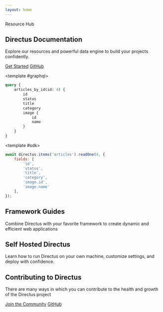 ```yaml
---
layout: home
---
```


<script setup>
  import Footer from "./.vitepress/components/home/Footer.vue"
  import SelfHosting from "./.vitepress/components/home/SelfHosting.vue"
  import Article from "./.vitepress/components/home/Article.vue"
  import Github from "./.vitepress/components/home/icons/Github.vue"
  import Divider from "./.vitepress/components/Divider.vue"
  import SnippetToggler from "./.vitepress/components/SnippetToggler.vue"
  import Pattern from "./.vitepress/components/Pattern.vue"
  import { data as articles } from "./index.data.js"
</script>

<section class="hero padding-box">
  <div class="section-container section-padding--hero flex">
    <div class="hero-content">
      <p class="hero-badge">Resource Hub</p>
      <h1 class="m-20 ">Directus Documentation</h1>
      <p class="m-20">
       Explore our resources and powerful data engine to build your projects confidently.
      </p>
      <div class="hero-buttons">
        <a class="primary-btn" href="/getting-started/quickstart">Get Started</a>
        <a class="secondary-btn inline-flex"
        href="https://github.com/directus/directus/" target="_blank">GitHub<Github style="margin-left: 6px;"/></a
        >
      </div>
    </div>
    <div class="hero-toggler">

<SnippetToggler :choices="['REST', 'GraphQL', 'SDK']" label="API">
<template #rest>

```js
GET /items/products/4?
	fields[]=id,status,title,category,image.id,image.name
```

</template>

<template #graphql>

```graphql
query {
	articles_by_id(id: 4) {
		id
		status
		title
		category
		image {
			id
			name
		}
	}
}
```

</template>

<template #sdk>

<!-- prettier-ignore -->
```js
await directus.items('articles').readOne(4, {
	fields: [
		'id',
		'status',
		'title',
		'category',
		'image.id',
		'image.name'
	],
});
```

</template>
</SnippetToggler>
  </div>
  <div class="hero-pattern">
    <Pattern />
  </div>

</div>
</section>

<div class="padding-box">
	<section class="section-container section-padding--lg">
	<Tabs class="white-bg" :tabs="['Developer Reference', 'User Guide']">
		<template #developer-reference>
		<Card
			title="Database APIs"
			text="Use our dynamic REST and GraphQL APIs to access and efficiently manage your data."
			url="/reference/introduction"
			icon="api"
			/>
		<Card
			title="Data Model"
			text="Structure and organize items in your collection, while also establishing relationships between them."
			url="/app/data-model"
			icon="database"
			/>
			<Card
			title="Authentication"
			text="Use our powerful and simple authentication features in your own applications."
			url="/reference/authentication"
			icon="lock"
			/>
			<Card
			title="Extensions"
			text="Build, modify or expand any feature needed for your project with our flexible extensions."
			url="/extensions/introduction"
			icon="extension"
			/>
			<Card
			title="Realtime"
			text="Access real-time data in your project with WebSockets, backed by your database."
			url="/guides/real-time/getting-started/"
			icon="bolt"
			/>
			<Card
			title="Flows"
			text="Create custom, event-driven data processing and task automation workflows."
			url="/app/flows"
			icon="flowsheet"
			/>
		</template>
		<template #user-guide>
			<Card
			title="Content Module"
			text="Empower your entire team to interact with and manage items in your collection."
			url="/user-guide/content-module/content"
			icon="deployed_code"
			/>
			<Card
			title="User Management"
			text="Learn about adding users, granular roles, and access permissions to your projects."
			url="/user-guide/user-management/users-roles-permissions"
			icon="group"
			/>
			<Card
			title="File Storage"
			text="Store and retrieve files, use storage adapters, and learn about media transformations."
			url="/user-guide/file-library/files"
			icon="folder_copy"
			/>
			<Card
			title="Insights Dashboard"
			text="Build custom analytics dashboards directly from your data to gain meaningful business insights. "
			url="/user-guide/insights/dashboards"
			icon="insights"
			/>
			<Card
			title="Translation"
			text="Easily manage multilingual content, making your projects accessible and user-friendly for a global audience."
			url="/user-guide/content-module/translation-strings"
			icon="g_translate"
			/>
			<Card
			title="Directus Cloud"
			text="Explore key aspects of Directus Cloud including the dashboard, projects, and members."
			url="/user-guide/cloud/overview"
			icon="cloud"
			/>
		</template>
	</Tabs>
	</section>
</div>

<section class="gray-bg padding-box">
  <div class="section-container section-padding--md">
    <div class="header centered-text vp-doc">
      <h2>Framework Guides</h2>
      <p class="m-20 text-muted">
   Combine Directus with your favorite framework to create dynamic and efficient web applications
      </p>
    </div>
    <div class="grid-3">
      <Article title="Build a Static Website with Nuxt.js" tag="Nuxt.js" desc="Learn how to build a website using Directus as a CMS and Nuxt 3." img="/assets/nuxt-guide.png" url='/guides/headless-cms/build-static-website/nuxt-3' />
      <Article title="Set up Live Preview in a Next.js project" tag="Next.js" desc="By adding a preview URL, you can instantly see live changes made to your collection." img="/assets/next-guide1.png" url='/guides/headless-cms/live-preview/nextjs' />
      <Article title="Build a Multi-User Chat With React.js" tag="React.js" desc="Deep dive into how to use Directus websockets to build an interactive chat application." img="/assets/react-guide.png" url='/guides/real-time/chat/react' />
    </div>
  </div>
</section>

<section class="section-padding--md padding-box">
  <div class="section-container flex">
    <div class="header vp-doc max-width">
      <h2 class="sh-heading">Self Hosted <span style="white-space:nowrap;">Directus</span></h2>
      <p class="m-20 text-muted">
       Learn how to run Directus on your own machine, customize settings, and deploy with confidence.
      </p>
    </div>
    <div class="grid-2 m-20">
      <SelfHosting class="m-20" title="Get Started with Docker" desc="Get up and running with our Docker Guide." img="/assets/docker.png" url='/self-hosted/docker-guide' />
      <SelfHosting class="m-20" title="Config Options" desc="A reference of all possible settings in your project." img="/assets/config-options.png" url='/self-hosted/config-options' />
    </div>
  </div>
</section>

<div class="padding-box">
	<div class="section-container">
		<Divider />
	</div>
</div>

<div class="padding-box">
<section class="section-container section-padding--md">
  <div class="header centered-text vp-doc">
    <h2>Contributing to Directus</h2>
    <p class="m-20 text-muted">
     There are many ways in which you can contribute to the health and growth of the Directus project
    </p>
    <div>
      <a class="outline-btn" href="https://discord.com/invite/directus" target="_blank" rel="noreferrer noopener">Join the Community</a>
      <a class="secondary-btn inline-flex " href="https://github.com/directus/directus/" target="_blank" rel="noreferrer noopener">GitHub<Github style="margin-left: 6px;"/></a
        >
    </div>

  </div>
  <div class="grid-3">
   <Card
    h="3"
    title="Request a Feature"
    text="Propose new features to improve Directus. Find out how we use GitHub Discussions to organize requests."
    url="/contributing/feature-request-process"
    icon="post_add"
    />
    <Card
    h="3"
    title="Contribute via Code"
    text="Make a significant impact with code contributions. Read our Pull Request process and find out about our CLA."
    url="/contributing/introduction"
    icon="code"
    />
    <Card
    h="3"
    title="Sponsorship & Advocacy"
    text="Sponsor our project, increase its visibility and find out how to share the word with others!"
    url="/contributing/sponsor"
    icon="handshake"
    />

  </div>
</section>
</div>

<Footer />

<style scoped>
	@import './home.css';
</style>

